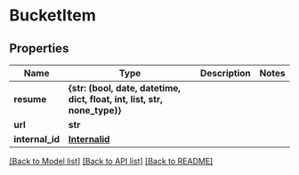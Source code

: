 # BucketItem


## Properties
Name | Type | Description | Notes
------------ | ------------- | ------------- | -------------
**resume** | **{str: (bool, date, datetime, dict, float, int, list, str, none_type)}** |  | 
**url** | **str** |  | 
**internal_id** | [**Internalid**](Internalid.md) |  | 

[[Back to Model list]](../README.md#documentation-for-models) [[Back to API list]](../README.md#documentation-for-api-endpoints) [[Back to README]](../README.md)


